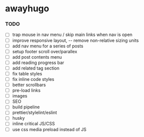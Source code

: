 # awayhugo

### TODO

- [ ] trap mouse in nav menu / skip main links when nav is open
- [ ] improve responsive layout, -- remove non-relative sizing units
- [ ] add nav menu for a series of posts 
- [ ] setup footer scroll over/parallex
- [ ] add post contents menu
- [ ] add reading progress bar
- [ ] add related tag section
- [ ] fix table styles 
- [ ] fix inline code styles 
- [ ] better scrollbars 
- [ ] pre-load links
- [ ] images
- [ ] SEO 
- [ ] build pipeline 
 - [ ] prettier/stylelint/eslint 
 - [ ] husky 
- [ ] inline critical JS/CSS
- [ ] use css media preload instead of JS
